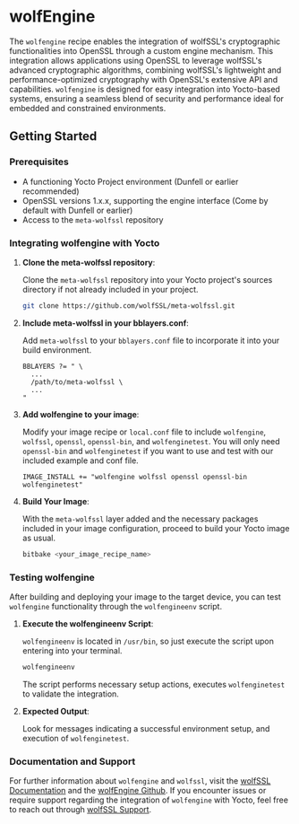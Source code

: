# wolfEngine

The `wolfengine` recipe enables the integration of wolfSSL's cryptographic functionalities into OpenSSL through a custom engine mechanism. This integration allows applications using OpenSSL to leverage wolfSSL's advanced cryptographic algorithms, combining wolfSSL's lightweight and performance-optimized cryptography with OpenSSL's extensive API and capabilities. `wolfengine` is designed for easy integration into Yocto-based systems, ensuring a seamless blend of security and performance ideal for embedded and constrained environments.

## Getting Started

### Prerequisites

- A functioning Yocto Project environment (Dunfell or earlier recommended)
- OpenSSL versions 1.x.x, supporting the engine interface (Come by default with Dunfell or earlier)
- Access to the `meta-wolfssl` repository

### Integrating wolfengine with Yocto

1. **Clone the meta-wolfssl repository**:

    Clone the `meta-wolfssl` repository into your Yocto project's sources directory if not already included in your project.

    ```sh
    git clone https://github.com/wolfSSL/meta-wolfssl.git
    ```

2. **Include meta-wolfssl in your bblayers.conf**:

    Add `meta-wolfssl` to your `bblayers.conf` file to incorporate it into your build environment.

    ```bitbake
    BBLAYERS ?= " \
      ...
      /path/to/meta-wolfssl \
      ...
    "
    ```

3. **Add wolfengine to your image**:

    Modify your image recipe or `local.conf` file to include `wolfengine`, `wolfssl`, `openssl`, `openssl-bin`, and `wolfenginetest`. You will only need `openssl-bin` and `wolfenginetest` if you want to use and test with our included example and conf file.

    ```bitbake
    IMAGE_INSTALL += "wolfengine wolfssl openssl openssl-bin wolfenginetest"
    ```

4. **Build Your Image**:

    With the `meta-wolfssl` layer added and the necessary packages included in your image configuration, proceed to build your Yocto image as usual.

    ```sh
    bitbake <your_image_recipe_name>
    ```

### Testing wolfengine

After building and deploying your image to the target device, you can test `wolfengine` functionality through the `wolfengineenv` script.

1. **Execute the wolfengineenv Script**:

    `wolfengineenv` is located in `/usr/bin`, so just execute the script upon entering into your terminal.

    ```sh
    wolfengineenv
    ```

    The script performs necessary setup actions, executes `wolfenginetest` to validate the integration.

2. **Expected Output**:

    Look for messages indicating a successful environment setup, and execution of `wolfenginetest`.

### Documentation and Support

For further information about `wolfengine` and `wolfssl`, visit the [wolfSSL Documentation](https://www.wolfssl.com/docs/) and the [wolfEngine Github](https://www.github.com/wolfSSL/wolfengine). If you encounter issues or require support regarding the integration of `wolfengine` with Yocto, feel free to reach out through [wolfSSL Support](support@wolfssl.com).
